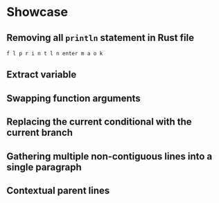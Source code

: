 # Showcase
## Removing all `println` statement in Rust file
```
f l p r i n t l n enter m a o k
```
## Extract variable

## Swapping function arguments

## Replacing the current conditional with the current branch

## Gathering multiple non-contiguous lines into a single paragraph

## Contextual parent lines